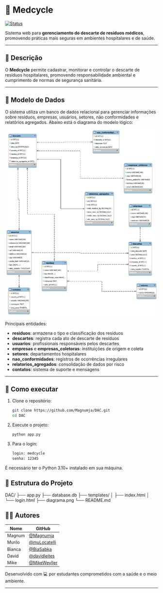# 🏥 Medcycle

[![Status](https://img.shields.io/badge/status-em%20desenvolvimento-yellow)]()

Sistema web para **gerenciamento do descarte de resíduos médicos**, promovendo práticas mais seguras em ambientes hospitalares e de saúde.

---

## 📌 Descrição

O **Medcycle** permite cadastrar, monitorar e controlar o descarte de resíduos hospitalares, promovendo responsabilidade ambiental e cumprimento de normas de segurança sanitária.

---

## 🧩 Modelo de Dados

O sistema utiliza um banco de dados relacional para gerenciar informações sobre resíduos, empresas, usuários, setores, não conformidades e relatórios agregados. Abaixo está o diagrama do modelo lógico:

![Diagrama do Banco de Dados](diagrama.png)

Principais entidades:

- **residuos**: armazena o tipo e classificação dos resíduos  
- **descartes**: registra cada ato de descarte de resíduos  
- **usuarios**: profissionais responsáveis pelos descartes  
- **empresas** e **empresas_coletoras**: instituições de origem e coleta  
- **setores**: departamentos hospitalares  
- **nao_conformidades**: registros de ocorrências irregulares  
- **relatorios_agregados**: consolidação de dados por risco  
- **contatos**: sistema de suporte e mensagens  

---

## 🚀 Como executar

1. Clone o repositório:
   ```bash
   git clone https://github.com/Magnumja/DAC.git
   cd DAC

2. Execute o projeto:
   ```bash
   python app.py

3. Para o login:
   ```bash
   login: medcycle
   senha: 12345
É necessário ter o Python 3.10+ instalado em sua máquina.

## 📁 Estrutura do Projeto

DAC/
├── app.py
├── database.db
├── templates/
│   ├── index.html
│   └── login.html
├── diagrama.png
└── README.md


## 👨‍💻 Autores

| Nome   | GitHub                                         |
| ------ | ---------------------------------------------- |
| Magnum | [@Magnumja](https://github.com/Magnumja)       |
| Murilo | [@muLocatelli](https://github.com/muLocatelli) |
| Bianca | [@BiaSabka](https://github.com/BiaSabka)       |
| David  | [@davidleites](https://github.com/davidleites) |
|  Mike  | [@MikeWeyller](https://github.com/MikeWeyller) |

Desenvolvido com 💻 por estudantes comprometidos com a saúde e o meio ambiente.


---



